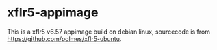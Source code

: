 # xflr5-appimage

This is a xflr5 v6.57 appimage build on debian linux, sourcecode is from https://github.com/polmes/xflr5-ubuntu.
